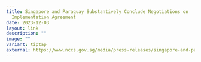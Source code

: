 ```yaml
---
title: Singapore and Paraguay Substantively Conclude Negotiations on
  Implementation Agreement
date: 2023-12-03
layout: link
description: ""
image: ""
variant: tiptap
external: https://www.nccs.gov.sg/media/press-releases/singapore-and-paraguay-substantively-conclude-negotations-on-ia/
---
```

